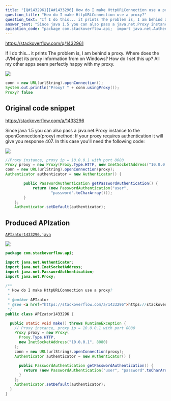 ```yaml
---
title: "[Q#1432961][A#1433296] How do I make HttpURLConnection use a proxy?"
question_title: "How do I make HttpURLConnection use a proxy?"
question_text: "If I do this... it prints The problem is, I am behind a proxy. Where does the JVM get its proxy information from on Windows? How do I set this up? All my other apps seem perfectly happy with my proxy."
answer_text: "Since java 1.5 you can also pass a java.net.Proxy instance to the openConnection(proxy) method: If your proxy requires authentication it will give you response 407. In this case you'll need the following code:"
apization_code: "package com.stackoverflow.api;  import java.net.Authenticator; import java.net.InetSocketAddress; import java.net.PasswordAuthentication; import java.net.Proxy;  /**  * How do I make HttpURLConnection use a proxy?  *  * @author APIzator  * @see <a href=\"https://stackoverflow.com/a/1433296\">https://stackoverflow.com/a/1433296</a>  */ public class APIzator1433296 {    public static void make() throws RuntimeException {     // Proxy instance, proxy ip = 10.0.0.1 with port 8080     Proxy proxy = new Proxy(       Proxy.Type.HTTP,       new InetSocketAddress(\"10.0.0.1\", 8080)     );     conn = new URL(urlString).openConnection(proxy);     Authenticator authenticator = new Authenticator() {        public PasswordAuthentication getPasswordAuthentication() {         return (new PasswordAuthentication(\"user\", \"password\".toCharArray()));       }     };     Authenticator.setDefault(authenticator);   } }"
---
```


https://stackoverflow.com/q/1432961

If I do this...
it prints
The problem is, I am behind a proxy. Where does the JVM get its proxy information from on Windows? How do I set this up? All my other apps seem perfectly happy with my proxy.


<div class="code-logo"><img src="/stackoverflow.png" /></div>

```java
conn = new URL(urlString).openConnection();
System.out.println("Proxy? " + conn.usingProxy());
Proxy? false
```


## Original code snippet

https://stackoverflow.com/a/1433296

Since java 1.5 you can also pass a java.net.Proxy instance to the openConnection(proxy) method:
If your proxy requires authentication it will give you response 407.
In this case you&#x27;ll need the following code:

<div class="code-logo"><img src="/stackoverflow.png" /></div>

```java
//Proxy instance, proxy ip = 10.0.0.1 with port 8080
Proxy proxy = new Proxy(Proxy.Type.HTTP, new InetSocketAddress("10.0.0.1", 8080));
conn = new URL(urlString).openConnection(proxy);
Authenticator authenticator = new Authenticator() {

        public PasswordAuthentication getPasswordAuthentication() {
            return (new PasswordAuthentication("user",
                    "password".toCharArray()));
        }
    };
    Authenticator.setDefault(authenticator);
```

## Produced APIzation

[`APIzator1433296.java`](https://github.com/pasqualesalza/apization-temp-data/raw/master/search/APIzator1433296.java)

<div class="code-logo"><img src="/apizator.png" /></div>

```java
package com.stackoverflow.api;

import java.net.Authenticator;
import java.net.InetSocketAddress;
import java.net.PasswordAuthentication;
import java.net.Proxy;

/**
 * How do I make HttpURLConnection use a proxy?
 *
 * @author APIzator
 * @see <a href="https://stackoverflow.com/a/1433296">https://stackoverflow.com/a/1433296</a>
 */
public class APIzator1433296 {

  public static void make() throws RuntimeException {
    // Proxy instance, proxy ip = 10.0.0.1 with port 8080
    Proxy proxy = new Proxy(
      Proxy.Type.HTTP,
      new InetSocketAddress("10.0.0.1", 8080)
    );
    conn = new URL(urlString).openConnection(proxy);
    Authenticator authenticator = new Authenticator() {

      public PasswordAuthentication getPasswordAuthentication() {
        return (new PasswordAuthentication("user", "password".toCharArray()));
      }
    };
    Authenticator.setDefault(authenticator);
  }
}

```